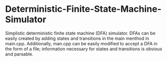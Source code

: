 # Deterministic-Finite-State-Machine-Simulator

Simplistic deterministic finite state machine (DFA) simulator. DFAs can be easily created by adding states and transitions in the main menthod in main.cpp. Additionally, man.cpp can be easily modified to accept a DFA in the form of a file; information necessary for states and transitions is obvious and parsable.
